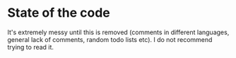 # State of the code
It's extremely messy until this is removed (comments in different languages, general lack of comments, random todo lists etc). 
I do not recommend trying to read it.
